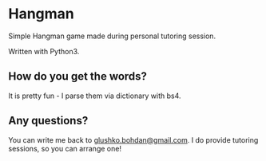 # Hangman
Simple Hangman game made during personal tutoring session.

Written with Python3.

How do you get the words?
----------------
It is pretty fun - I parse them via dictionary with bs4.

Any questions?
----------------
You can write me back to glushko.bohdan@gmail.com. I do provide tutoring sessions, so you can arrange one!
